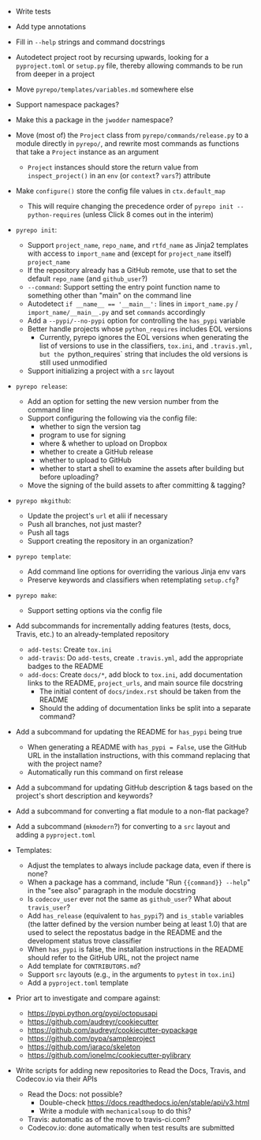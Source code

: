 - Write tests
- Add type annotations
- Fill in `--help` strings and command docstrings
- Autodetect project root by recursing upwards, looking for a `pyproject.toml`
  or `setup.py` file, thereby allowing commands to be run from deeper in a
  project
- Move `pyrepo/templates/variables.md` somewhere else
- Support namespace packages?
- Make this a package in the `jwodder` namespace?
- Move (most of) the `Project` class from `pyrepo/commands/release.py` to a
  module directly in `pyrepo/`, and rewrite most commands as functions that
  take a `Project` instance as an argument
    - `Project` instances should store the return value from
      `inspect_project()` in an `env` (or `context`? `vars`?) attribute
- Make `configure()` store the config file values in `ctx.default_map`
    - This will require changing the precedence order of `pyrepo init
      --python-requires` (unless Click 8 comes out in the interim)

- `pyrepo init`:
    - Support `project_name`, `repo_name`, and `rtfd_name` as Jinja2 templates
      with access to `import_name` and (except for `project_name` itself)
      `project_name`
    - If the repository already has a GitHub remote, use that to set the
      default `repo_name` (and `github_user`?)
    - `--command`: Support setting the entry point function name to something
      other than "main" on the command line
    - Autodetect `if __name__ == '__main__':` lines in `import_name.py` /
      `import_name/__main__.py` and set `commands` accordingly
    - Add a `--pypi/--no-pypi` option for controlling the `has_pypi` variable
    - Better handle projects whose `python_requires` includes EOL versions
        - Currently, pyrepo ignores the EOL versions when generating the list
          of versions to use in the classifiers, `tox.ini`, and `.travis.yml,
          but the `python_requires` string that includes the old versions is
          still used unmodified
    - Support initializing a project with a `src` layout

- `pyrepo release`:
    - Add an option for setting the new version number from the command line
    - Support configuring the following via the config file:
        - whether to sign the version tag
        - program to use for signing
        - where & whether to upload on Dropbox
        - whether to create a GitHub release
        - whether to upload to GitHub
        - whether to start a shell to examine the assets after building but
          before uploading?
    - Move the signing of the build assets to after committing & tagging?

- `pyrepo mkgithub`:
    - Update the project's `url` et alii if necessary
    - Push all branches, not just master?
    - Push all tags
    - Support creating the repository in an organization?

- `pyrepo template`:
    - Add command line options for overriding the various Jinja env vars
    - Preserve keywords and classifiers when retemplating `setup.cfg`?

- `pyrepo make`:
    - Support setting options via the config file

- Add subcommands for incrementally adding features (tests, docs, Travis, etc.)
  to an already-templated repository
    - `add-tests`: Create `tox.ini`
    - `add-travis`: Do `add-tests`, create `.travis.yml`, add the appropriate
      badges to the README
    - `add-docs`: Create `docs/*`, add block to `tox.ini`, add documentation
      links to the README, `project_urls`, and main source file docstring
        - The initial content of `docs/index.rst` should be taken from the
          README
        - Should the adding of documentation links be split into a separate
          command?
- Add a subcommand for updating the README for `has_pypi` being true
    - When generating a README with `has_pypi = False`, use the GitHub URL in
      the installation instructions, with this command replacing that with the
      project name?
    - Automatically run this command on first release
- Add a subcommand for updating GitHub description & tags based on the
  project's short description and keywords?
- Add a subcommand for converting a flat module to a non-flat package?
- Add a subcommand (`mkmodern`?) for converting to a `src` layout and adding a
  `pyproject.toml`

- Templates:
    - Adjust the templates to always include package data, even if there is
      none?
    - When a package has a command, include "Run ``{{command}} --help``" in the
      "see also" paragraph in the module docstring
    - Is `codecov_user` ever not the same as `github_user`?  What about
      `travis_user`?
    - Add `has_release` (equivalent to `has_pypi`?) and `is_stable` variables
      (the latter defined by the version number being at least 1.0) that are
      used to select the repostatus badge in the README and the development
      status trove classifier
    - When `has_pypi` is false, the installation instructions in the README
      should refer to the GitHub URL, not the project name
    - Add template for `CONTRIBUTORS.md`?
    - Support `src` layouts (e.g., in the arguments to `pytest` in `tox.ini`)
    - Add a `pyproject.toml` template

- Prior art to investigate and compare against:
    - https://pypi.python.org/pypi/octopusapi
    - https://github.com/audreyr/cookiecutter
    - https://github.com/audreyr/cookiecutter-pypackage
    - https://github.com/pypa/sampleproject
    - https://github.com/jaraco/skeleton
    - https://github.com/ionelmc/cookiecutter-pylibrary

- Write scripts for adding new repositories to Read the Docs, Travis, and
  Codecov.io via their APIs
    - Read the Docs: not possible?
        - Double-check <https://docs.readthedocs.io/en/stable/api/v3.html>
        - Write a module with `mechanicalsoup` to do this?
    - Travis: automatic as of the move to travis-ci.com?
    - Codecov.io: done automatically when test results are submitted
